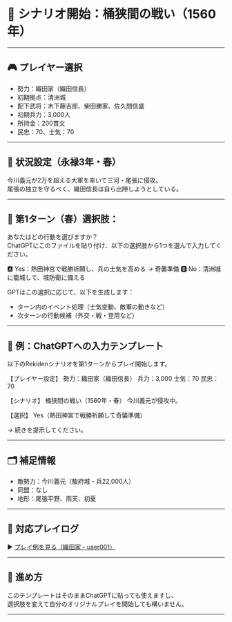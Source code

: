# 🏯 シナリオ開始：桶狭間の戦い（1560年）

---

## 🎮 プレイヤー選択

- 勢力：織田家（織田信長）
- 初期拠点：清洲城
- 配下武将：木下藤吉郎、柴田勝家、佐久間信盛
- 初期兵力：3,000人
- 所持金：200貫文
- 民忠：70、士気：70

---

## 📝 状況設定（永禄3年・春）

今川義元が2万を超える大軍を率いて三河・尾張に侵攻。  
尾張の独立を守るべく、織田信長は自ら出陣しようとしている。

---

## 🔰 第1ターン（春）選択肢：

あなたはどの行動を選びますか？  
ChatGPTにこのファイルを貼り付け、以下の選択肢から1つを選んで入力してください。

🅰 Yes：熱田神宮で戦勝祈願し、兵の士気を高める → 奇襲準備
🅱 No：清洲城に籠城して、城防衛に備える

GPTはこの選択に応じて、以下を生成します：

- ターン内のイベント処理（士気変動、敵軍の動きなど）
- 次ターンの行動候補（外交・戦・登用など）

---

## 💬 例：ChatGPTへの入力テンプレート

以下のRekidenシナリオを第1ターンからプレイ開始します。

【プレイヤー設定】
勢力：織田家（織田信長）
兵力：3,000
士気：70
民忠：70

【シナリオ】
桶狭間の戦い（1560年・春）
今川義元が侵攻中。

【選択】
Yes（熱田神宮で戦勝祈願して奇襲準備）

→ 続きを提示してください。

---

## 🗂 補足情報

- 敵勢力：今川義元（駿府城・兵22,000人）
- 同盟：なし
- 地形：尾張平野、雨天、初夏

---

## 📁 対応プレイログ

▶︎ [プレイ例を見る（織田家・user001）](../../play_logs/okehazama_oda_user001.md)

---

## 🔁 進め方

このテンプレートはそのままChatGPTに貼っても使えますし、  
選択肢を変えて自分のオリジナルプレイを開始しても構いません。

---
